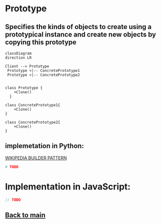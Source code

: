 # Prototype
Specifies the kinds of objects to create using a prototypical instance and create new objects by copying this prototype
---
```mermaid
classDiagram
direction LR

Client --> Prototype
 Prototype <|-- ConcretePrototype1
 Prototype <|-- ConcretePrototype2


class Prototype {
    +Clone()
  }

class ConcretePrototype1{
    +Clone()
}

class ConcretePrototype2{
    +Clone()
}

```
## implemetation in Python:
<a href="" target="_blank">WIKIPEDIA BUILDER PATTERN</a>
```python
# TODO
```
# Implementation in JavaScript:

```js
// TODO
```

## [Back to main](../readme.md)